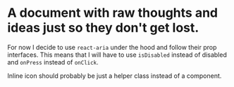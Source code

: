 # A document with raw thoughts and ideas just so they don't get lost.

For now I decide to use `react-aria` under the hood and follow their prop interfaces. This means that I will have to use `isDisabled` instead of disabled and `onPress` instead of `onClick`.

Inline icon should probably be just a helper class instead of a component.
